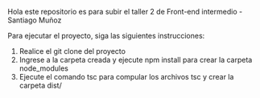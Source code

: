 Hola este repositorio es para subir el taller 2 de Front-end intermedio - Santiago Muñoz

Para ejecutar el proyecto, siga las siguientes instrucciones:

1. Realice el git clone del proyecto
2. Ingrese a la carpeta creada y ejecute npm install para crear la carpeta node_modules
3. Ejecute el comando tsc para compular los archivos tsc y crear la carpeta dist/
